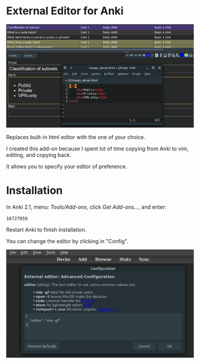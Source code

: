 # External Editor for Anki

![Configuration](/screenshots/editing.png)

Replaces built-in html editor with the one of your choice.

I created this add-on because I spent lot of time copying from Anki to
vim, editing, and copying back.

It allows you to specify your editor of preference.

# Installation

In Anki 2.1, menu: *Tools/Add-ons*, click *Get Add-ons...*, and enter:
```
16727059
```

Restart Anki to finish installation.

You can change the editor by clicking in "Config".

![Configuration](/screenshots/configuration.png)
